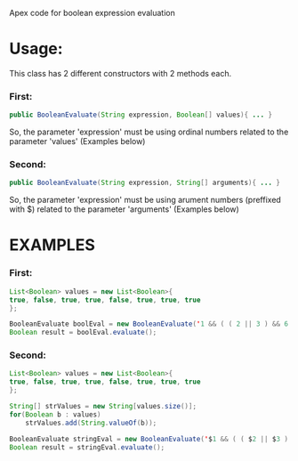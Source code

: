 Apex code for boolean expression evaluation

# Usage:
This class has 2 different constructors with 2 methods each.

### First:
```java
public BooleanEvaluate(String expression, Boolean[] values){ ... }
```
So, the parameter 'expression' must be using ordinal numbers related to the parameter 'values'  (Examples below)

### Second:
```java
public BooleanEvaluate(String expression, String[] arguments){ ... }
```
So, the parameter 'expression' must be using arument numbers (preffixed with $) related to the parameter 'arguments' (Examples below)

# EXAMPLES

### First:

```java
List<Boolean> values = new List<Boolean>{
true, false, true, true, false, true, true, true
};

BooleanEvaluate boolEval = new BooleanEvaluate('1 && ( ( 2 || 3 ) && 6 ) && ( 4 && 5 || ( 7 && 8 ) )', values);
Boolean result = boolEval.evaluate();
```

### Second:

```java
List<Boolean> values = new List<Boolean>{
true, false, true, true, false, true, true, true
};

String[] strValues = new String[values.size()];
for(Boolean b : values)
    strValues.add(String.valueOf(b));

BooleanEvaluate stringEval = new BooleanEvaluate('$1 && ( ( $2 || $3 ) && $6 ) && ( $4 && $5 || ( $7 && $8 ) )', strValues);
Boolean result = stringEval.evaluate();
```
